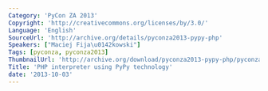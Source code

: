 ```yaml
---
Category: 'PyCon ZA 2013'
Copyright: 'http://creativecommons.org/licenses/by/3.0/'
Language: 'English'
SourceUrl: 'http://archive.org/details/pyconza2013-pypy-php'
Speakers: ["Maciej Fija\u0142kowski"]
Tags: [pyconza, pyconza2013]
ThumbnailUrl: 'http://archive.org/download/pyconza2013-pypy-php/pyconza2013-pypy-php.thumbs/pyconza2013-pypy-php_001230.jpg'
Title: 'PHP interpreter using PyPy technology'
date: '2013-10-03'
---
```


